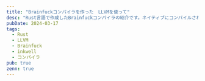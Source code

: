 ```yaml
---
title: "Brainfuckコンパイラを作った　LLVMを使って"
desc: "Rust言語で作成したBrainfuckコンパイラの紹介です。ネイティブにコンパイルされ、最適化が効くので、高速に動作します。"
pubDate: 2024-03-17
tags:
  - Rust
  - LLVM
  - Brainfuck
  - inkwell
  - コンパイラ
pub: true
zenn: true
---
```

